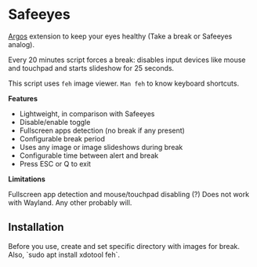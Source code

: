 # Safeeyes
[Argos](https://github.com/p-e-w/argos) extension to keep your eyes healthy (Take a break or Safeeyes analog).

Every 20 minutes script forces a break: disables input devices like mouse and touchpad and starts slideshow for 25 seconds.

This script uses `feh` image viewer. `Man feh` to know keyboard shortcuts.

**Features**

* Lightweight, in comparison with Safeeyes
* Disable/enable toggle
* Fullscreen apps detection (no break if any present)
* Configurable break period
* Uses any image or image slideshows during break
* Configurable time between alert and break
* Press ESC or Q to exit

**Limitations**

Fullscreen app detection and mouse/touchpad disabling (?) Does not work with Wayland. Any other probably will.

<H2> Installation </h2>
Before you use, create and set specific directory with images for break.
Also, `sudo apt install xdotool feh`.

